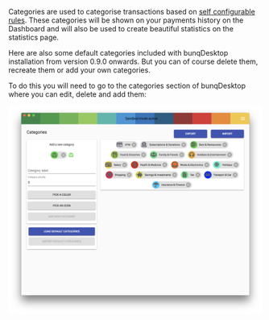 Categories are used to categorise transactions based on [self configurable rules](category-rules.md). These categories will be shown on your payments history on the Dashboard and will also be used to create beautiful statistics on the statistics page.

Here are also some default categories included with bunqDesktop installation from version 0.9.0 onwards. But you can of course delete them, recreate them or add your own categories.

To do this you will need to go to the categories section of bunqDesktop where you can edit, delete and add them:

![Screenshot categories default](images/categories/1.png)
